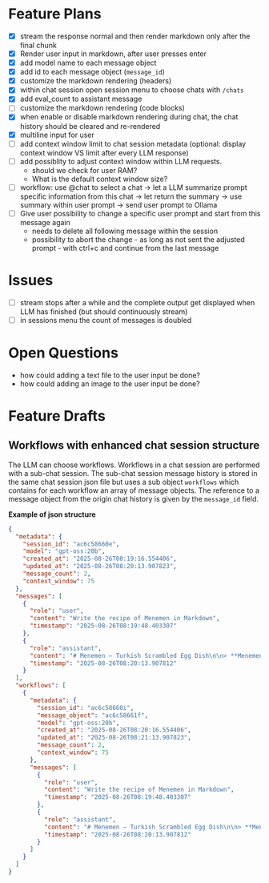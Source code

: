 # Feature Plans

- [x] stream the response normal and then render markdown only after the final chunk
- [x] Render user input in markdown, after user presses enter
- [x] add model name to each message object
- [x] add id to each message object (`message_id`)
- [x] customize the markdown rendering (headers)
- [x] within chat session open session menu to choose chats with `/chats`
- [x] add eval_count to assistant message
- [ ] customize the markdown rendering (code blocks)
- [x] when enable or disable markdown rendering during chat, the chat history should be cleared and re-rendered
- [x] multiline input for user
- [ ] add context window limit to chat session metadata (optional: display context window VS limit after every LLM response)
- [ ] add possiblity to adjust context window within LLM requests.
  - should we check for user RAM?
  - What is the default context window size?
- [ ] workflow: use @chat to select a chat -> let a LLM summarize prompt specific information from this chat -> let return the summary -> use summary within user prompt -> send user prompt to Ollama
- [ ] Give user possibility to change a specific user prompt and start from this message again
  - needs to delete all following message within the session
  - possibility to abort the change - as long as not sent the adjusted prompt - with ctrl+c and continue from the last message

# Issues

- [ ] stream stops after a while and the complete output get displayed when LLM has finished (but should continuously stream)
- [ ] in sessions menu the count of messages is doubled

# Open Questions

- how could adding a text file to the user input be done?
- how could adding an image to the user input be done?

# Feature Drafts

## Workflows with enhanced chat session structure

The LLM can choose workflows. Workflows in a chat session are performed with a sub-chat session. The sub-chat session message history is stored in the same chat session json file but uses a sub object `workflows` which contains for each workflow an array of message objects.
The reference to a message object from the origin chat history is given by the `message_id` field.

**Example of json structure**
```json
{
  "metadata": {
    "session_id": "ac6c58660e",
    "model": "gpt-oss:20b",
    "created_at": "2025-08-26T08:19:16.554406",
    "updated_at": "2025-08-26T08:20:13.907823",
    "message_count": 2,
    "context_window": 75
  },
  "messages": [
    {
      "role": "user",
      "content": "Write the recipe of Menemen in Markdown",
      "timestamp": "2025-08-26T08:19:48.403307"
    },
    {
      "role": "assistant",
      "content": "# Menemen – Turkish Scrambled Egg Dish\n\n> **Menemen** (pronounced *meh-NEH-men*) is a classic Turkish breakfast staple made from eggs, tomatoes, green peppers, and spices. It’s simple, flavorful, and can be made in minutes. Enjoy it with crusty bread, fresh herbs, or a side of grilled sausage.\n\n---\n\n## Ingredients\n\n| Quantity | Item |\n|----------|------|\n| 2 Tbsp | Olive oil (or butter for a richer flavor) |\n| 1 medium onion, finely chopped (optional) |\n| 1 green bell pepper, diced |\n| 1 red bell pepper, diced |\n| 3–4 medium ripe tomatoes, diced (or 1 cup canned crushed tomatoes) |\n| 1 tsp paprika (sweet or smoked) |\n| 1/2 tsp ground cumin (optional) |\n| Salt & pepper to taste |\n| 4–6 eggs (adjust to desired consistency) |\n| 1 tbsp chopped fresh parsley or dill |\n| 1 tsp fresh lemon juice (optional) |\n| Crushed red pepper flakes (optional, for heat) |\n\n**Serving**  \n- Fresh crusty bread (baguette, Turkish pide, or a hearty rye)  \n- Grated feta or a dollop of Greek yogurt (optional)  \n\n---\n\n## Instructions\n\n1. **Sauté the base**  \n   - Heat the olive oil in a wide skillet over medium‑high heat.  \n   - Add the onion (if using) and sauté until translucent, about 2 min.  \n   - Toss in the diced bell peppers and cook until they soften, ~3 min.\n\n2. **Add tomatoes & seasonings**  \n   - Stir in the diced tomatoes, paprika, cumin, salt, and pepper.  \n   - Cook until the tomatoes break down and release their juices, ~5–7 min.  \n   - If you prefer a smoother texture, mash the tomatoes gently with a wooden spoon.\n\n3. **Incorporate the eggs**  \n   - Reduce the heat to medium.  \n   - Crack the eggs directly into the skillet (you can crack them into a bowl first if you’d rather avoid yolk separation).  \n   - Let them sit for a few seconds, then gently stir with a spatula, folding the mixture to form soft curds.  \n   - Continue cooking, stirring occasionally, until the eggs reach your preferred consistency—runny or slightly firmer.  \n   - Add a splash of lemon juice for brightness if desired.\n\n4. **Finish and garnish**  \n   - Sprinkle chopped parsley (or dill) over the top.  \n   - If you like a little heat, add a pinch of crushed red pepper flakes.  \n   - Taste and adjust salt/paprika as needed.\n\n5. **Serve immediately**  \n   - Plate the menemen hot.  \n   - Serve with slices of warm bread, a sprinkle of feta, or a side of spicy sausage for a heartier meal.\n\n---\n\n## Tips & Variations\n\n| Tip | Explanation |\n|-----|-------------|\n| **Use fresh tomatoes** | If in season, fresh tomatoes give a bright, sweet flavor. In winter, canned crushed tomatoes work well. |\n| **Add sausage** | Cook sliced Turkish sausage (sucuk) in the skillet first, then add the veggies. |\n| **Try different peppers** | Red, yellow, or green peppers yield varied colors and flavors. |\n| **Make it vegan** | Substitute eggs with chickpea flour batter or tofu scramble for a plant‑based version. |\n| **Spice it up** | Use cayenne or harissa for a fiery kick. |\n| **Serve on a plate** | Menemen is traditionally eaten from a shallow plate or skillet; keep it that way for authenticity! |\n\n---\n\n## Nutritional Snapshot (approx. per serving, 2 eggs)\n\n- Calories: 260 kcal  \n- Protein: 18 g  \n- Fat: 18 g  \n- Carbohydrates: 12 g  \n- Fiber: 3 g\n\n*(Values vary with ingredient choices and portion size.)*\n\nEnjoy this quick, comforting dish that captures the heart of Turkish home cooking!",
      "timestamp": "2025-08-26T08:20:13.907812"
    }
  ],
  "workflows": [
    {
      "metadata": {
        "session_id": "ac6c58660i",
        "message_object": "ac6c58661f",
        "model": "gpt-oss:20b",
        "created_at": "2025-08-26T08:20:16.554406",
        "updated_at": "2025-08-26T08:21:13.907823",
        "message_count": 2,
        "context_window": 75
      },
      "messages": [
        {
          "role": "user",
          "content": "Write the recipe of Menemen in Markdown",
          "timestamp": "2025-08-26T08:19:48.403307"
        },
        {
          "role": "assistant",
          "content": "# Menemen – Turkish Scrambled Egg Dish\n\n> **Menemen** (pronounced *meh-NEH-men*) is a classic Turkish breakfast staple made from eggs, tomatoes, green peppers, and spices. It’s simple, flavorful, and can be made in minutes. Enjoy it with crusty bread, fresh herbs, or a side of grilled sausage.\n\n---\n\n## Ingredients\n\n| Quantity | Item |\n|----------|------|\n| 2 Tbsp | Olive oil (or butter for a richer flavor) |\n| 1 medium onion, finely chopped (optional) |\n| 1 green bell pepper, diced |\n| 1 red bell pepper, diced |\n| 3–4 medium ripe tomatoes, diced (or 1 cup canned crushed tomatoes) |\n| 1 tsp paprika (sweet or smoked) |\n| 1/2 tsp ground cumin (optional) |\n| Salt & pepper to taste |\n| 4–6 eggs (adjust to desired consistency) |\n| 1 tbsp chopped fresh parsley or dill |\n| 1 tsp fresh lemon juice (optional) |\n| Crushed red pepper flakes (optional, for heat) |\n\n**Serving**  \n- Fresh crusty bread (baguette, Turkish pide, or a hearty rye)  \n- Grated feta or a dollop of Greek yogurt (optional)  \n\n---\n\n## Instructions\n\n1. **Sauté the base**  \n   - Heat the olive oil in a wide skillet over medium‑high heat.  \n   - Add the onion (if using) and sauté until translucent, about 2 min.  \n   - Toss in the diced bell peppers and cook until they soften, ~3 min.\n\n2. **Add tomatoes & seasonings**  \n   - Stir in the diced tomatoes, paprika, cumin, salt, and pepper.  \n   - Cook until the tomatoes break down and release their juices, ~5–7 min.  \n   - If you prefer a smoother texture, mash the tomatoes gently with a wooden spoon.\n\n3. **Incorporate the eggs**  \n   - Reduce the heat to medium.  \n   - Crack the eggs directly into the skillet (you can crack them into a bowl first if you’d rather avoid yolk separation).  \n   - Let them sit for a few seconds, then gently stir with a spatula, folding the mixture to form soft curds.  \n   - Continue cooking, stirring occasionally, until the eggs reach your preferred consistency—runny or slightly firmer.  \n   - Add a splash of lemon juice for brightness if desired.\n\n4. **Finish and garnish**  \n   - Sprinkle chopped parsley (or dill) over the top.  \n   - If you like a little heat, add a pinch of crushed red pepper flakes.  \n   - Taste and adjust salt/paprika as needed.\n\n5. **Serve immediately**  \n   - Plate the menemen hot.  \n   - Serve with slices of warm bread, a sprinkle of feta, or a side of spicy sausage for a heartier meal.\n\n---\n\n## Tips & Variations\n\n| Tip | Explanation |\n|-----|-------------|\n| **Use fresh tomatoes** | If in season, fresh tomatoes give a bright, sweet flavor. In winter, canned crushed tomatoes work well. |\n| **Add sausage** | Cook sliced Turkish sausage (sucuk) in the skillet first, then add the veggies. |\n| **Try different peppers** | Red, yellow, or green peppers yield varied colors and flavors. |\n| **Make it vegan** | Substitute eggs with chickpea flour batter or tofu scramble for a plant‑based version. |\n| **Spice it up** | Use cayenne or harissa for a fiery kick. |\n| **Serve on a plate** | Menemen is traditionally eaten from a shallow plate or skillet; keep it that way for authenticity! |\n\n---\n\n## Nutritional Snapshot (approx. per serving, 2 eggs)\n\n- Calories: 260 kcal  \n- Protein: 18 g  \n- Fat: 18 g  \n- Carbohydrates: 12 g  \n- Fiber: 3 g\n\n*(Values vary with ingredient choices and portion size.)*\n\nEnjoy this quick, comforting dish that captures the heart of Turkish home cooking!",
          "timestamp": "2025-08-26T08:20:13.907812"
        }
      ]
    }
  ]
}
```
